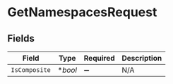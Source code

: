 # GetNamespacesRequest


## Fields

| Field              | Type               | Required           | Description        |
| ------------------ | ------------------ | ------------------ | ------------------ |
| `IsComposite`      | **bool*            | :heavy_minus_sign: | N/A                |